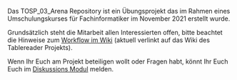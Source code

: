 Das TOSP_03_Arena Repository ist ein Übungsprojekt das im Rahmen eines Umschulungskurses für Fachinformatiker im November 2021 erstellt wurde.

Grundsätzlich steht die Mitarbeit allen Interessierten offen, bitte beachtet die Hinweise zum [Workflow im Wiki](https://github.com/ComcaveTeamwork/CTP_01_TableReader/wiki/Workflow) (aktuell verlinkt auf das Wiki des Tablereader Projekts).

Wenn Ihr Euch am Projekt beteiligen wollt oder Fragen habt, könnt Ihr Euch Euch im [Diskussions Modul](https://github.com/TeamOfStudents/TOSP_03_Arena/discussions/1) melden.
